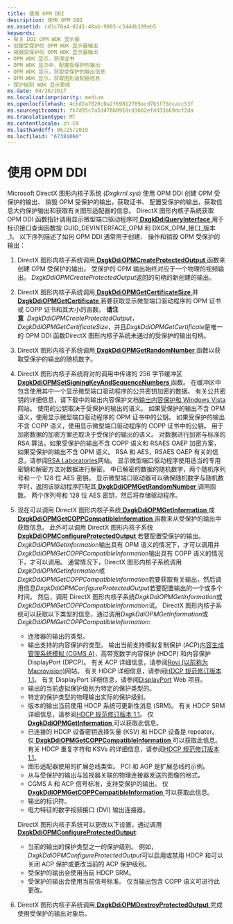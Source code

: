 ```yaml
---
title: 使用 OPM DDI
description: 使用 OPM DDI
ms.assetid: cd3c78a4-0241-48ab-9005-c544db199eb5
keywords:
- 有关 DDI OPM WDK 显示器
- 创建受保护的 OPM WDK 显示器输出
- 销毁受保护的 OPM WDK 显示器输出
- OPM WDK 显示，获得证书
- OPM WDK 显示中，配置受保护的输出
- OPM WDK 显示，获取受保护的输出信息
- OPM WDK 显示，获取图形适配器信息
- 保护级别 WDK 显示更改
ms.date: 04/20/2017
ms.localizationpriority: medium
ms.openlocfilehash: 4cbd2a7020c0a2f69812789acd7b5f76dcacc53f
ms.sourcegitcommit: fb7d95c7a5d47860918cd3602efdd33b69dcf2da
ms.translationtype: MT
ms.contentlocale: zh-CN
ms.lasthandoff: 06/25/2019
ms.locfileid: "67381060"
---
```

# <a name="using-the-opm-ddi"></a>使用 OPM DDI


Microsoft DirectX 图形内核子系统 (*Dxgkrnl.sys*) 使用 OPM DDI 创建 OPM 受保护的输出、 销毁 OPM 受保护的输出，获取证书、 配置受保护的输出，获取信息大约保护输出和获取有关图形适配器的信息。 DirectX 图形内核子系统获取 OPM DDI 函数指针调用显示微型端口驱动程序时[ **DxgkDdiQueryInterface** ](https://docs.microsoft.com/windows-hardware/drivers/ddi/content/dispmprt/nc-dispmprt-dxgkddi_query_interface)用于标识接口查询函数按 GUID\_DEVINTERFACE\_OPM 和 DXGK\_OPM\_接口\_版本\_1。 以下序列描述了如何 OPM DDI 通常用于创建、 操作和销毁 OPM 受保护的输出：

1.  DirectX 图形内核子系统调用[ **DxgkDdiOPMCreateProtectedOutput** ](https://docs.microsoft.com/windows-hardware/drivers/ddi/content/dispmprt/nc-dispmprt-dxgkddi_opm_create_protected_output)函数来创建 OPM 受保护的输出。 受保护的 OPM 输出始终对应于一个物理的视频输出。 *DxgkDdiOPMCreateProtectedOutput*返回的句柄的新创建的输出。

2.  DirectX 图形内核子系统调用[ **DxgkDdiOPMGetCertificateSize** ](https://docs.microsoft.com/windows-hardware/drivers/ddi/content/dispmprt/nc-dispmprt-dxgkddi_opm_get_certificate_size)并[ **DxgkDdiOPMGetCertificate** ](https://docs.microsoft.com/windows-hardware/drivers/ddi/content/dispmprt/nc-dispmprt-dxgkddi_opm_get_certificate)若要获取显示微型端口驱动程序的 OPM 证书或 COPP 证书和其大小的函数。
    **请注意**  *DxgkDdiOPMCreateProtectedOutput*， *DxgkDdiOPMGetCertificateSize*，并且*DxgkDdiOPMGetCertificate*是唯一的 OPM DDI 函数DirectX 图形内核子系统未通过的受保护的输出句柄。

     

3.  DirectX 图形内核子系统调用[ **DxgkDdiOPMGetRandomNumber** ](https://docs.microsoft.com/windows-hardware/drivers/ddi/content/dispmprt/nc-dispmprt-dxgkddi_opm_get_random_number)函数以获取受保护的输出的随机数字。

4.  DirectX 图形内核子系统将对的调用中传递的 256 字节缓冲区[ **DxgkDdiOPMSetSigningKeyAndSequenceNumbers** ](https://docs.microsoft.com/windows-hardware/drivers/ddi/content/dispmprt/nc-dispmprt-dxgkddi_opm_set_signing_key_and_sequence_numbers)函数。 在缓冲区中包含使用其中一个显示微型端口驱动程序的公共密钥加密的数据。 有关公共密钥的详细信息，请下载中的输出内容保护文档[输出内容保护和 Windows Vista](https://download.microsoft.com/download/5/D/6/5D6EAF2B-7DDF-476B-93DC-7CF0072878E6/output_protect.doc)网站。 使用的公钥取决于受保护的输出的语义。 如果受保护的输出不含 OPM 语义，使用显示微型端口驱动程序的 OPM 证书中的公钥。 如果受保护的输出不含 COPP 语义，使用显示微型端口驱动程序的 COPP 证书中的公钥。 用于加密数据的加密方案还取决于受保护的输出的语义。 对数据进行加密与标准的 RSA 算法，如果受保护的输出不含 COPP 语义和 RSAES OAEP 加密方案，如果受保护的输出不含 OPM 语义。 RSA 和 AES，RSAES OAEP 有关的信息，请参阅[RSA Laboratories](https://go.microsoft.com/fwlink/p/?linkid=70411)网站。 显示微型端口驱动程序使用适当的专用密钥和解密方法对数据进行解密。 中已解密的数据的随机数字，两个随机序列号和一个 128 位 AES 密钥。 显示微型端口驱动器可以确保随机数字与随机数字时，返回该驱动程序匹配其[ **DxgkDdiOPMGetRandomNumber** ](https://docs.microsoft.com/windows-hardware/drivers/ddi/content/dispmprt/nc-dispmprt-dxgkddi_opm_get_random_number)调用函数。 两个序列号和 128 位 AES 密钥，然后将存储驱动程序。

5.  现在可以调用 DirectX 图形内核子系统[ **DxgkDdiOPMGetInformation** ](https://docs.microsoft.com/windows-hardware/drivers/ddi/content/dispmprt/nc-dispmprt-dxgkddi_opm_get_information)或[ **DxgkDdiOPMGetCOPPCompatibleInformation** ](https://docs.microsoft.com/windows-hardware/drivers/ddi/content/dispmprt/nc-dispmprt-dxgkddi_opm_get_copp_compatible_information)函数来从受保护的输出中获取信息。 此外可以调用 DirectX 图形内核子系统[ **DxgkDdiOPMConfigureProtectedOutput** ](https://docs.microsoft.com/windows-hardware/drivers/ddi/content/dispmprt/nc-dispmprt-dxgkddi_opm_configure_protected_output)若要配置受保护的输出。 *DxgkDdiOPMGetInformation*输出具有 OPM 语义的情况下，才可以调用并*DxgkDdiOPMGetCOPPCompatibleInformation*输出具有 COPP 语义的情况下，才可以调用。 通常情况下，DirectX 图形内核子系统调用*DxgkDdiOPMGetInformation*或*DxgkDdiOPMGetCOPPCompatibleInformation*若要获取有关输出，然后调用信息*DxgkDdiOPMConfigureProtectedOutput*若要配置输出的一个或多个时间。 然后，调用 DirectX 图形内核子系统*DxgkDdiOPMGetInformation*或*DxgkDdiOPMGetCOPPCompatibleInformation*试。 DirectX 图形内核子系统可以获取以下类型的信息，通过调用*DxgkDdiOPMGetInformation*或*DxgkDdiOPMGetCOPPCompatibleInformation*:

    -   连接器的输出的类型。
    -   输出支持的内容保护的类型。 输出当前支持模拟复制保护 (ACP)[内容生成管理系统模拟 (CGMS A)](cgms-a-standards.md)，高带宽数字内容保护 (HDCP) 和内容保护 DisplayPort (DPCP)。 有关 ACP 详细信息，请参阅[Rovi (以前称为 Macrovision)](https://go.microsoft.com/fwlink/p/?linkid=71273)网站。 有关 HDCP 详细信息，请参阅[HDCP 规范修订版本 1.1](https://go.microsoft.com/fwlink/p/?linkid=38728)。 有关 DisplayPort 详细信息，请参阅[DisplayPort](https://go.microsoft.com/fwlink/p/?linkid=71382) Web 项目。
    -   输出的当前虚拟保护级别为特定的保护类型的。
    -   特定的保护类型的物理输出实际的保护级别。
    -   版本的输出当前使用 HDCP 系统可更新性消息 (SRM)。 有关 HDCP SRM 详细信息，请参阅[HDCP 规范修订版本 1.1](https://go.microsoft.com/fwlink/p/?linkid=38728)。 仅[ **DxgkDdiOPMGetInformation** ](https://docs.microsoft.com/windows-hardware/drivers/ddi/content/dispmprt/nc-dispmprt-dxgkddi_opm_get_information)可以获取此信息。
    -   已连接的 HDCP 设备密钥选择矢量 (KSV) 和 HDCP 设备是 repeater。 仅[ **DxgkDdiOPMGetCOPPCompatibleInformation** ](https://docs.microsoft.com/windows-hardware/drivers/ddi/content/dispmprt/nc-dispmprt-dxgkddi_opm_get_copp_compatible_information)可以获取此信息。 有关 HDCP 重复字符和 KSVs 的详细信息，请参阅[HDCP 规范修订版本 1.1](https://go.microsoft.com/fwlink/p/?linkid=38728)。
    -   图形适配器使用的扩展总线类型。 PCI 和 AGP 是扩展总线的示例。
    -   从与受保护的输出与监视器关联的物理连接器发送的图像的格式。
    -   CGMS A 和 ACP 信号标准，支持受保护的输出。 仅[ **DxgkDdiOPMGetCOPPCompatibleInformation** ](https://docs.microsoft.com/windows-hardware/drivers/ddi/content/dispmprt/nc-dispmprt-dxgkddi_opm_get_copp_compatible_information)可以获取此信息。
    -   输出的标识符。
    -   电力特征的数字视频接口 (DVI) 输出连接器。

    DirectX 图形内核子系统可以更改以下设置，通过调用[ **DxgkDdiOPMConfigureProtectedOutput**](https://docs.microsoft.com/windows-hardware/drivers/ddi/content/dispmprt/nc-dispmprt-dxgkddi_opm_configure_protected_output):

    -   当前的输出的保护类型之一的保护级别。 例如， *DxgkDdiOPMConfigureProtectedOutput*可以启用或禁用 HDCP 和可以关闭 ACP 保护或更改当前的 ACP 保护级别。
    -   受保护的输出会使用当前 HDCP SRM。
    -   受保护的输出会使用当前信号标准。 仅当输出包含 COPP 语义可进行此更改。

6.  DirectX 图形内核子系统调用[ **DxgkDdiOPMDestroyProtectedOutput** ](https://docs.microsoft.com/windows-hardware/drivers/ddi/content/dispmprt/nc-dispmprt-dxgkddi_opm_destroy_protected_output)完成使用受保护的输出对象后。

 

 





